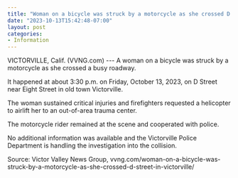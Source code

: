 ```yaml
---
title: "Woman on a bicycle was struck by a motorcycle as she crossed D Street in Victorville"
date: "2023-10-13T15:42:48-07:00"
layout: post
categories:
- Information
---
```


VICTORVILLE, Calif. (VVNG.com) --- A woman on a bicycle was struck by a motorcycle as she crossed a busy roadway.

It happened at about 3:30 p.m. on Friday, October 13, 2023, on D Street near Eight Street in old town Victorville.

The woman sustained critical injuries and firefighters requested a helicopter to airlift her to an out-of-area trauma center.

The motorcycle rider remained at the scene and cooperated with police.

No additional information was available and the Victorville Police Department is handling the investigation into the collision.

Source: Victor Valley News Group, vvng.com/woman-on-a-bicycle-was-struck-by-a-motorcycle-as-she-crossed-d-street-in-victorville/